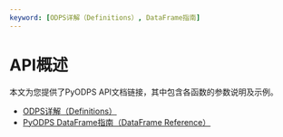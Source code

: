```yaml
---
keyword: [ODPS详解（Definitions）, DataFrame指南]
---
```


# API概述

本文为您提供了PyODPS API文档链接，其中包含各函数的参数说明及示例。

-   [ODPS详解（Definitions）](https://pyodps.readthedocs.io/zh_CN/latest/api-def.html)
-   [PyODPS DataFrame指南（DataFrame Reference）](https://pyodps.readthedocs.io/zh_CN/latest/api-df.html)

